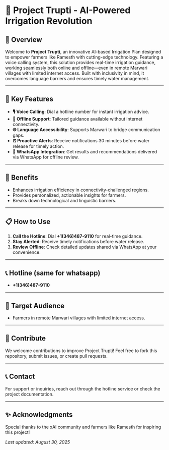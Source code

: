 # 🌱 Project Trupti - AI-Powered Irrigation Revolution

## 🌟 Overview
Welcome to **Project Trupti**, an innovative AI-based Irrigation Plan designed to empower farmers like Ramesth with cutting-edge technology. Featuring a voice calling system, this solution provides real-time irrigation guidance, working seamlessly both online and offline—even in remote Marwari villages with limited internet access. Built with inclusivity in mind, it overcomes language barriers and ensures timely water management.

---

## 🚀 Key Features
- **🎙️ Voice Calling**: Dial a hotline number for instant irrigation advice.
- **📴 Offline Support**: Tailored guidance available without internet connectivity.
- **🌐 Language Accessibility**: Supports Marwari to bridge communication gaps.
- **⏰ Proactive Alerts**: Receive notifications 30 minutes before water release for timely action.
- **💬 WhatsApp Integration**: Get results and recommendations delivered via WhatsApp for offline review.

---

## 🌾 Benefits
- Enhances irrigation efficiency in connectivity-challenged regions.
- Provides personalized, actionable insights for farmers.
- Breaks down technological and linguistic barriers.

---

## 📋 How to Use
1. **Call the Hotline**: Dial **+1(346)487-9110** for real-time guidance.
2. **Stay Alerted**: Receive timely notifications before water release.
3. **Review Offline**: Check detailed updates shared via WhatsApp at your convenience.

---

## 📞 Hotline (same for whatsapp)
- **+1(346)487-9110**

---

## 🎯 Target Audience
- Farmers in remote Marwari villages with limited internet access.

---

## 🤝 Contribute
We welcome contributions to improve Project Trupti! Feel free to fork this repository, submit issues, or create pull requests.

---

## 📞 Contact
For support or inquiries, reach out through the hotline service or check the project documentation.

---

## ✨ Acknowledgments
Special thanks to the xAI community and farmers like Ramesth for inspiring this project!

*Last updated: August 30, 2025*
